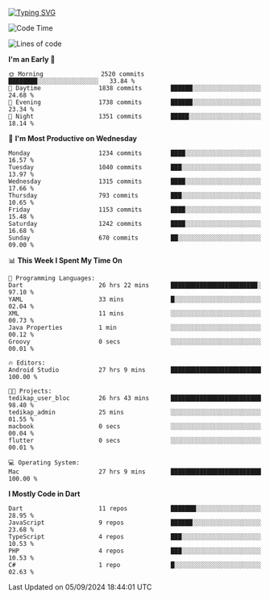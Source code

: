 
<a href="https://git.io/typing-svg"><img src="https://readme-typing-svg.demolab.com?font=Source+Code+Pro&pause=1000&random=false&width=435&lines=Hey+%F0%9F%A5%B6+iam+Yaskraz" alt="Typing SVG" /></a>
<!--START_SECTION:waka-->
![Code Time](http://img.shields.io/badge/Code%20Time-586%20hrs%206%20mins-blue)

![Lines of code](https://img.shields.io/badge/From%20Hello%20World%20I%27ve%20Written-4.6%20million%20lines%20of%20code-blue)

**I'm an Early 🐤** 

```text
🌞 Morning                2520 commits        ████████░░░░░░░░░░░░░░░░░   33.84 % 
🌆 Daytime                1838 commits        ██████░░░░░░░░░░░░░░░░░░░   24.68 % 
🌃 Evening                1738 commits        ██████░░░░░░░░░░░░░░░░░░░   23.34 % 
🌙 Night                  1351 commits        █████░░░░░░░░░░░░░░░░░░░░   18.14 % 
```
📅 **I'm Most Productive on Wednesday** 

```text
Monday                   1234 commits        ████░░░░░░░░░░░░░░░░░░░░░   16.57 % 
Tuesday                  1040 commits        ███░░░░░░░░░░░░░░░░░░░░░░   13.97 % 
Wednesday                1315 commits        ████░░░░░░░░░░░░░░░░░░░░░   17.66 % 
Thursday                 793 commits         ███░░░░░░░░░░░░░░░░░░░░░░   10.65 % 
Friday                   1153 commits        ████░░░░░░░░░░░░░░░░░░░░░   15.48 % 
Saturday                 1242 commits        ████░░░░░░░░░░░░░░░░░░░░░   16.68 % 
Sunday                   670 commits         ██░░░░░░░░░░░░░░░░░░░░░░░   09.00 % 
```


📊 **This Week I Spent My Time On** 

```text
💬 Programming Languages: 
Dart                     26 hrs 22 mins      ████████████████████████░   97.10 % 
YAML                     33 mins             █░░░░░░░░░░░░░░░░░░░░░░░░   02.04 % 
XML                      11 mins             ░░░░░░░░░░░░░░░░░░░░░░░░░   00.73 % 
Java Properties          1 min               ░░░░░░░░░░░░░░░░░░░░░░░░░   00.12 % 
Groovy                   0 secs              ░░░░░░░░░░░░░░░░░░░░░░░░░   00.01 % 

🔥 Editors: 
Android Studio           27 hrs 9 mins       █████████████████████████   100.00 % 

🐱‍💻 Projects: 
tedikap_user_bloc        26 hrs 43 mins      █████████████████████████   98.40 % 
tedikap_admin            25 mins             ░░░░░░░░░░░░░░░░░░░░░░░░░   01.55 % 
macbook                  0 secs              ░░░░░░░░░░░░░░░░░░░░░░░░░   00.04 % 
flutter                  0 secs              ░░░░░░░░░░░░░░░░░░░░░░░░░   00.01 % 

💻 Operating System: 
Mac                      27 hrs 9 mins       █████████████████████████   100.00 % 
```

**I Mostly Code in Dart** 

```text
Dart                     11 repos            ███████░░░░░░░░░░░░░░░░░░   28.95 % 
JavaScript               9 repos             ██████░░░░░░░░░░░░░░░░░░░   23.68 % 
TypeScript               4 repos             ███░░░░░░░░░░░░░░░░░░░░░░   10.53 % 
PHP                      4 repos             ███░░░░░░░░░░░░░░░░░░░░░░   10.53 % 
C#                       1 repo              █░░░░░░░░░░░░░░░░░░░░░░░░   02.63 % 
```




 Last Updated on 05/09/2024 18:44:01 UTC
<!--END_SECTION:waka-->

